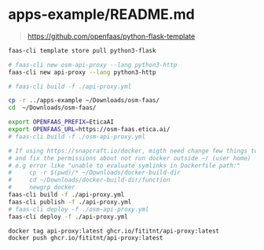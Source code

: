 # apps-example/README.md

> https://github.com/openfaas/python-flask-template


```bash
faas-cli template store pull python3-flask

# faas-cli new osm-api-proxy --lang python3-http
faas-cli new api-proxy --lang python3-http

# faas-cli build -f ./api-proxy.yml

cp -r ../apps-example ~/Downloads/osm-faas/
cd  ~/Downloads/osm-faas/

export OPENFAAS_PREFIX=EticaAI
export OPENFAAS_URL=https://osm-faas.etica.ai/
# faas-cli build -f ./osm-api-proxy.yml

# If using https://snapcraft.io/docker, migth need change few things to not use sudo
# and fix the permissions about not run docker outside ~/ (user home)
# e.g error like "unable to evaluate symlinks in Dockerfile path:"
#     cp -r $(pwd)/* ~/Downloads/docker-build-dir
#     cd ~/Downloads/docker-build-dir/function
#     newgrp docker
faas-cli build -f ./api-proxy.yml
faas-cli publish -f ./api-proxy.yml
# faas-cli deploy -f ./osm-api-proxy.yml
faas-cli deploy -f ./api-proxy.yml

docker tag api-proxy:latest ghcr.io/fititnt/api-proxy:latest
docker push ghcr.io/fititnt/api-proxy:latest

```

<!--
> See more repos https://github.com/search?o=desc&q=openfaas+image&s=updated&type=Repositories
... https://github.com/faas-and-furious/openfaas-mememachine
... telegram bot https://github.com/vkonst/openfaas-tgsend
-->
<!--

Create token fititnt-tocken-classic+restricted_packages__up-to_2026-02-28
https://github.com/settings/tokens/new?scopes=write:packages

export CR_PAT=YOUR_TOKEN
echo $CR_PAT | docker login ghcr.io -u fititnt --password-stdin
-->
